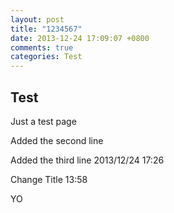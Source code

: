 ```yaml
---
layout: post
title: "1234567"
date: 2013-12-24 17:09:07 +0800
comments: true
categories: Test
---
```


## Test

Just a test page

Added the second line

Added the third line 2013/12/24 17:26

Change Title 13:58

YO
